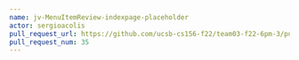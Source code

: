 ```yaml
---
name: jv-MenuItemReview-indexpage-placeholder
actor: sergioacolis
pull_request_url: https://github.com/ucsb-cs156-f22/team03-f22-6pm-3/pull/35
pull_request_num: 35
---
```


